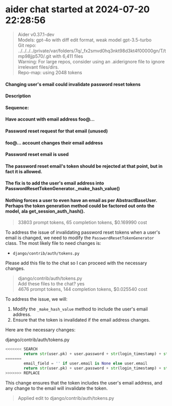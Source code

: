 
# aider chat started at 2024-07-20 22:28:56

> Aider v0.37.1-dev  
> Models: gpt-4o with diff edit format, weak model gpt-3.5-turbo  
> Git repo: ../../../../private/var/folders/7q/_fx2smvd0hq3nkt98d3kt4f00000gn/T/tmp98jjp570/.git with 6,411 files  
> Warning: For large repos, consider using an .aiderignore file to ignore irrelevant files/dirs.  
> Repo-map: using 2048 tokens  

#### Changing user's email could invalidate password reset tokens  
#### Description  
#### 	  
#### Sequence:  
#### Have account with email address foo@…  
#### Password reset request for that email (unused)  
#### foo@… account changes their email address  
#### Password reset email is used  
#### The password reset email's token should be rejected at that point, but in fact it is allowed.  
#### The fix is to add the user's email address into ​PasswordResetTokenGenerator._make_hash_value()  
#### Nothing forces a user to even have an email as per AbstractBaseUser. Perhaps the token generation method could be factored out onto the model, ala get_session_auth_hash().  
> 33803 prompt tokens, 65 completion tokens, $0.169990 cost  

To address the issue of invalidating password reset tokens when a user's email is changed, we need to modify the `PasswordResetTokenGenerator` class. The most likely file to need changes is:

- `django/contrib/auth/tokens.py`

Please add this file to the chat so I can proceed with the necessary changes.

> django/contrib/auth/tokens.py  
> Add these files to the chat? yes  
> 4676 prompt tokens, 144 completion tokens, $0.025540 cost  

To address the issue, we will:

1. Modify the `_make_hash_value` method to include the user's email address.
2. Ensure that the token is invalidated if the email address changes.

Here are the necessary changes:

django/contrib/auth/tokens.py
```python
<<<<<<< SEARCH
        return str(user.pk) + user.password + str(login_timestamp) + str(timestamp)
=======
        email_field = '' if user.email is None else user.email
        return str(user.pk) + user.password + str(login_timestamp) + str(timestamp) + email_field
>>>>>>> REPLACE
```

This change ensures that the token includes the user's email address, and any change to the email will invalidate the token.

> Applied edit to django/contrib/auth/tokens.py  
